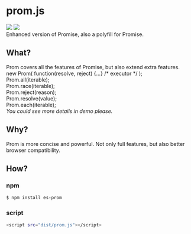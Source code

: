 # prom.js
![](https://img.shields.io/badge/version-1.0.1-brightgreen.svg) ![](https://img.shields.io/badge/author-Alley%20Luo-blue.svg)<br>
Enhanced version of Promise, also a polyfill for Promise.

## What?
Prom covers all the features of Promise, but also extend extra features.<br>
new Prom( function(resolve, reject) {...} /* executor */  );<br>
Prom.all(iterable);<br>
Prom.race(iterable);<br>
Prom.reject(reason);<br>
Prom.resolve(value);<br>
Prom.each(iterable);<br>
<i>You could see more details in demo please.</i><br>
## Why?
Prom is more concise and powerful. Not only full features, but also better browser compatibility.
## How?
### npm
```bash
$ npm install es-prom
```
### script
```bash
<script src="dist/prom.js"></script>
```
